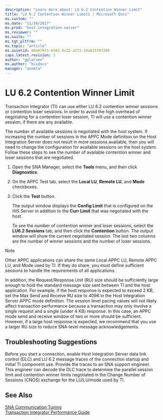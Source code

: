 ```yaml
---
description: "Learn more about: LU 6.2 Contention Winner Limit"
title: "LU 6.2 Contention Winner Limit2 | Microsoft Docs"
ms.custom: ""
ms.date: "11/30/2017"
ms.prod: "host-integration-server"
ms.reviewer: ""
ms.suite: ""
ms.tgt_pltfrm: ""
ms.topic: "article"
ms.assetid: 80e679f3-b583-4c22-a272-19a015f07298
caps.latest.revision: 3
author: "gplarsen"
ms.author: "hisdocs"
manager: "anneta"
---
```

# LU 6.2 Contention Winner Limit
Transaction Integrator (TI) can use either LU 6.2 contention winner sessions or contention loser sessions. In order to avoid the high overhead of negotiating for a contention loser session, TI will use a contention winner session, if there are any available.  
  
 The number of available sessions is negotiated with the host system. If increasing the number of sessions in the APPC Mode definition on the Host Integration Server does not result in more sessions available, then you will need to change the configuration for available sessions on the host system. Follow these steps to see the number of available contention winner and loser sessions that are negotiated.  
  
1. Open the SNA Manager, select the **Tools** menu, and then click **Diagnostics**.  
  
2. On the APPC Test tab, select the **Local LU**, **Remote LU**, and **Mode** checkboxes.  
  
3. Click the **Test** button.  
  
   The output window displays the **Config Limit** that is configured on the HIS Server in addition to the **Curr Limit** that was negotiated with the host.  
  
   To see the number of contention winner and loser sessions, select the **LU6.2 Sessions** tab, and then click the **Contention** button. The output window will show the current negotiated session. The last two columns are the number of winner sessions and the number of loser sessions.  
  
> [!NOTE]
>  Other APPC applications can share the same Local APPC LU, Remote APPC LU, and Mode used by TI. If they do share, you must define sufficient sessions to handle the requirements of all applications.  
  
 In addition, the Request/Response Unit (RU) size should be sufficiently large enough to hold the standard message size sent between TI and the host application. For example, if the host response is expected to exceed 2 KB, set the Max Send and Receive RU size to 4096 in the Host Integration Server APPC mode definition. The session level pacing values will not likely affect transaction performance because a transaction may only involve a single request and a single (under 4 KB) response. In this case, an APPC mode send and receive window of two or more should be sufficient. However, if a large host response is expected, we recommend that you use a larger RU size to reduce SNA-level message acknowledgements.  
  
## Troubleshooting Suggestions  
 Before you start a connection, enable Host Integration Server data link control (DLC) and LU 6.2 message traces of the connection startup and initial TI component use. Provide the traces to an SNA support engineer. This engineer can decode the DLC trace to determine the parallel session limit and contention winner limits negotiated in the Change Number of Sessions (CNOS) exchange for the LU/LU/mode used by TI.  
  
## See Also  
 [SNA Communication Tuning](../core/sna-communication-tuning2.md)   
 [Transaction Integrator Performance Guide](../core/transaction-integrator-performance-guide1.md)
